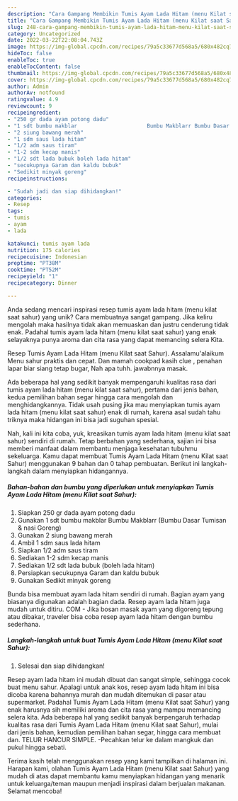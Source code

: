 ```yaml
---
description: "Cara Gampang Membikin Tumis Ayam Lada Hitam (menu Kilat saat Sahur) yang Enak"
title: "Cara Gampang Membikin Tumis Ayam Lada Hitam (menu Kilat saat Sahur) yang Enak"
slug: 248-cara-gampang-membikin-tumis-ayam-lada-hitam-menu-kilat-saat-sahur-yang-enak
category: Uncategorized
date: 2022-03-22T22:08:04.743Z
image: https://img-global.cpcdn.com/recipes/79a5c33677d568a5/680x482cq70/tumis-ayam-lada-hitam-menu-kilat-saat-sahur-foto-resep-utama.jpg
hideToc: false
enableToc: true
enableTocContent: false
thumbnail: https://img-global.cpcdn.com/recipes/79a5c33677d568a5/680x482cq70/tumis-ayam-lada-hitam-menu-kilat-saat-sahur-foto-resep-utama.jpg
cover: https://img-global.cpcdn.com/recipes/79a5c33677d568a5/680x482cq70/tumis-ayam-lada-hitam-menu-kilat-saat-sahur-foto-resep-utama.jpg
author: Admin
authorAv: notfound
ratingvalue: 4.9
reviewcount: 9
recipeingredient:
- "250 gr dada ayam potong dadu"
- "1 sdt bumbu makblar                      Bumbu Makblarr Bumbu Dasar Tumisan  nasi Goreng"
- "2 siung bawang merah"
- "1 sdm saus lada hitam"
- "1/2 adm saus tiram"
- "1-2 sdm kecap manis"
- "1/2 sdt lada bubuk boleh lada hitam"
- "secukupnya Garam dan kaldu bubuk"
- "Sedikit minyak goreng"
recipeinstructions:

- "Sudah jadi dan siap dihidangkan!"
categories:
- Resep
tags:
- tumis
- ayam
- lada

katakunci: tumis ayam lada 
nutrition: 175 calories
recipecuisine: Indonesian
preptime: "PT38M"
cooktime: "PT52M"
recipeyield: "1"
recipecategory: Dinner

---
```





Anda sedang mencari inspirasi resep tumis ayam lada hitam (menu kilat saat sahur) yang unik? Cara membuatnya sangat gampang. Jika keliru mengolah maka hasilnya tidak akan memuaskan dan justru cenderung tidak enak. Padahal tumis ayam lada hitam (menu kilat saat sahur) yang enak selayaknya punya aroma dan cita rasa yang dapat memancing selera Kita.





Resep Tumis Ayam Lada Hitam (menu Kilat saat Sahur). Assalamu&#39;alaikum Menu sahur praktis dan cepat. Dan mamah cookpad kasih clue , penahan lapar biar siang tetap bugar, Nah apa tuhh. jawabnnya masak.

Ada beberapa hal yang sedikit banyak mempengaruhi kualitas rasa dari tumis ayam lada hitam (menu kilat saat sahur), pertama dari jenis bahan, kedua pemilihan bahan segar hingga cara mengolah dan menghidangkannya. Tidak usah pusing jika mau menyiapkan tumis ayam lada hitam (menu kilat saat sahur) enak di rumah, karena asal sudah tahu triknya maka hidangan ini bisa jadi suguhan spesial.






Nah, kali ini kita coba, yuk, kreasikan tumis ayam lada hitam (menu kilat saat sahur) sendiri di rumah. Tetap berbahan yang sederhana, sajian ini bisa memberi manfaat dalam membantu menjaga kesehatan tubuhmu sekeluarga. Kamu dapat membuat Tumis Ayam Lada Hitam (menu Kilat saat Sahur) menggunakan 9 bahan dan 0 tahap pembuatan. Berikut ini langkah-langkah dalam menyiapkan hidangannya.

<!--inarticleads1-->

##### Bahan-bahan dan bumbu yang diperlukan untuk menyiapkan Tumis Ayam Lada Hitam (menu Kilat saat Sahur):

1. Siapkan 250 gr dada ayam potong dadu
1. Gunakan 1 sdt bumbu makblar                      Bumbu Makblarr (Bumbu Dasar Tumisan &amp; nasi Goreng)
1. Gunakan 2 siung bawang merah
1. Ambil 1 sdm saus lada hitam
1. Siapkan 1/2 adm saus tiram
1. Sediakan 1-2 sdm kecap manis
1. Sediakan 1/2 sdt lada bubuk (boleh lada hitam)
1. Persiapkan secukupnya Garam dan kaldu bubuk
1. Gunakan Sedikit minyak goreng


Bunda bisa membuat ayam lada hitam sendiri di rumah. Bagian ayam yang biasanya digunakan adalah bagian dada. Resep ayam lada hitam juga mudah untuk ditiru. COM - Jika bosan masak ayam yang digoreng tepung atau dibakar, traveler bisa coba resep ayam lada hitam dengan bumbu sederhana. 

<!--inarticleads2-->

##### Langkah-langkah untuk buat Tumis Ayam Lada Hitam (menu Kilat saat Sahur):


1. Selesai dan siap dihidangkan!

Resep ayam lada hitam ini mudah dibuat dan sangat simple, sehingga cocok buat menu sahur. Apalagi untuk anak kos, resep ayam lada hitam ini bisa dicoba karena bahannya murah dan mudah ditemukan di pasar atau supermarket. Padahal Tumis Ayam Lada Hitam (menu Kilat saat Sahur) yang enak harusnya sih memiliki aroma dan cita rasa yang mampu memancing selera kita. Ada beberapa hal yang sedikit banyak berpengaruh terhadap kualitas rasa dari Tumis Ayam Lada Hitam (menu Kilat saat Sahur), mulai dari jenis bahan, kemudian pemilihan bahan segar, hingga cara membuat dan. TELUR HANCUR SIMPLE. -Pecahkan telur ke dalam mangkuk dan pukul hingga sebati. 

Terima kasih telah menggunakan resep yang kami tampilkan di halaman ini. Harapan kami, olahan Tumis Ayam Lada Hitam (menu Kilat saat Sahur) yang mudah di atas dapat membantu kamu menyiapkan hidangan yang menarik untuk keluarga/teman maupun menjadi inspirasi dalam berjualan makanan. Selamat mencoba!
